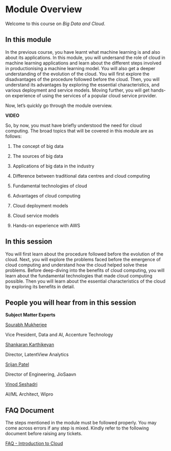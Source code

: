 # Module Overview

Welcome to this course on _Big Data and Cloud_.

## In this module

In the previous course, you have learnt what machine learning is and also about its applications. In this module, you will undersand the role of cloud in machine learning applications and learn about the different steps involved in productionising a machine learning model. You will also get a deeper understanding of the evolution of the cloud. You will first explore the disadvantages of the procedure followed before the cloud. Then, you will understand its advantages by exploring the essential characteristics, and various deployment and service models. Moving further, you will get hands-on experience of using the services of a popular cloud service provider.

Now, let’s quickly go through the module overview.

**VIDEO**

So, by now, you must have briefly understood the need for cloud computing. The broad topics that will be covered in this module are as follows:

1. The concept of big data

2. The sources of big data

3. Applications of big data in the industry

4. Difference between traditional data centres and cloud computing

5. Fundamental technologies of cloud

6. Advantages of cloud computing

7. Cloud deployment models

8. Cloud service models

9. Hands-on experience with AWS

## In this session

You will first learn about the procedure followed before the evolution of the cloud. Next, you will explore the problems faced before the emergence of cloud computing and understand how the cloud helped solve these problems. Before deep-diving into the benefits of cloud computing, you will learn about the fundamental technologies that made cloud computing possible. Then you will learn about the essential characteristics of the cloud by exploring its benefits in detail.

## People you will hear from in this session

**Subject Matter Experts**

[Sourabh Mukherjee](https://www.linkedin.com/in/sourabhmukherjee/)

Vice President, Data and AI, Accenture Technology

[Shankaran Karthikeyan](https://www.linkedin.com/in/karthikeyansankaran/)

Director, LatentView Analytics

[Srijan Patel](https://www.linkedin.com/in/srijan-patel-28539b1b/)

Director of Engineering, JioSaavn

[Vinod Seshadri](https://www.linkedin.com/in/vinod-seshadri-94543714/)

AI/ML Architect, Wipro

## FAQ Document

The steps mentioned in the module must be followed properly. You may come across errors if any step is mixed. Kindly refer to the following document before raising any tickets.

[FAQ - Introduction to Cloud](Introduction_to_Cloud-FAQ.pdf)
